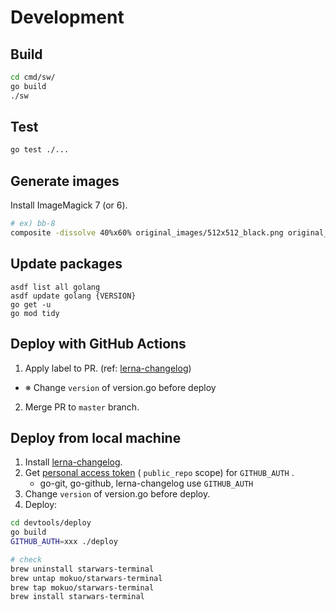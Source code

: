 # Development

## Build

```zsh
cd cmd/sw/
go build
./sw
```

## Test

```zsh
go test ./...
```

## Generate images

Install ImageMagick 7 (or 6).

```zsh
# ex) bb-8
composite -dissolve 40%x60% original_images/512x512_black.png original_images/starwars-bb-8.png cmd/sw/images/bb-8.png
```

## Update packages

```
asdf list all golang
asdf update golang {VERSION}
go get -u
go mod tidy
```

## Deploy with GitHub Actions

1. Apply label to PR. (ref: [lerna-changelog](https://github.com/lerna/lerna-changelog))
  - ※ Change `version` of version.go before deploy
2. Merge PR to `master` branch.

## Deploy from local machine

1. Install [lerna-changelog](https://github.com/lerna/lerna-changelog).
2. Get [personal access token](https://github.com/settings/tokens) ( `public_repo` scope) for `GITHUB_AUTH` .
    - go-git, go-github, lerna-changelog use `GITHUB_AUTH`
3. Change `version` of version.go before deploy.
4. Deploy:

```zsh
cd devtools/deploy
go build
GITHUB_AUTH=xxx ./deploy

# check
brew uninstall starwars-terminal
brew untap mokuo/starwars-terminal
brew tap mokuo/starwars-terminal
brew install starwars-terminal
```
